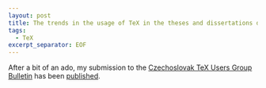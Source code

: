 ```yaml
---
layout: post
title: The trends in the usage of TeX in the theses and dissertations defended at the Masaryk University in Brno
tags:
  - TeX
excerpt_separator: EOF
---
```


After a bit of an ado, my submission to the [Czechoslovak TeX Users Group
Bulletin][cstug] has been [published][article].

 [cstug]: http://bulletin.cstug.cz/ "Zpravodaj Československého sdružení uživatelů TeXu"
 [article]: http://bulletin.cstug.cz/doi.php/10.5300/2015-1-2/80 "The Trends in the Usage of TEX for the Preparation of Theses and Dissertations at the Masaryk University in Brno"
